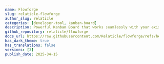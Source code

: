 ```yaml
---
name: Flowforge
slug: relaticle-flowforge
author_slug: relaticle
categories: [developer-tool, kanban-board]
description: Powerful Kanban Board that works seamlessly with your existing Eloquent models
github_repository: relaticle/flowforge
docs_url: https://raw.githubusercontent.com/Relaticle/flowforge/refs/heads/main/README.md
has_dark_theme: true
has_translations: false
versions: [3]
publish_date: 2025-04-15
---
```

